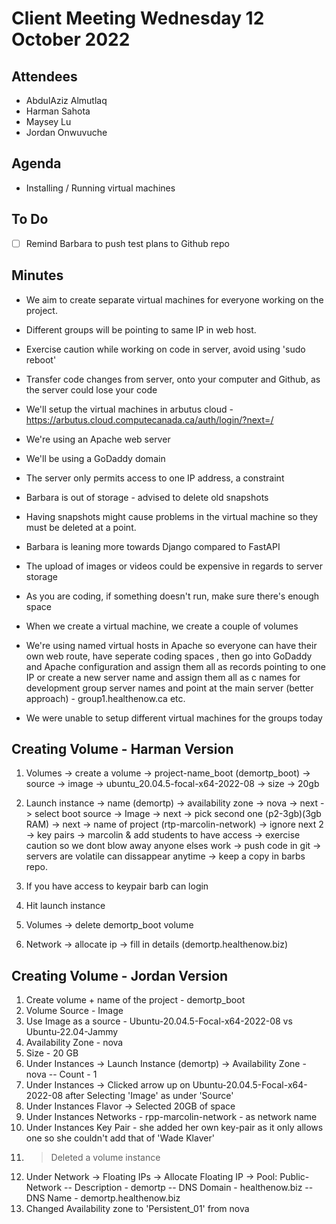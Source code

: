 # Client Meeting Wednesday 12 October 2022

## Attendees

- AbdulAziz Almutlaq
- Harman Sahota
- Maysey Lu
- Jordan Onwuvuche

## Agenda

- Installing / Running virtual machines

## To Do

- [ ] Remind Barbara to push test plans to Github repo

## Minutes

- We aim to create separate virtual machines for everyone working on the project.

- Different groups will be pointing to same IP in web host.

- Exercise caution while working on code in server, avoid using 'sudo reboot'

- Transfer code changes from server, onto your computer and Github, as the server could lose your code

- We'll setup the virtual machines in arbutus cloud - https://arbutus.cloud.computecanada.ca/auth/login/?next=/

- We're using an Apache web server

- We'll be using a GoDaddy domain

- The server only permits access to one IP address, a constraint

- Barbara is out of storage - advised to delete old snapshots

- Having snapshots might cause problems in the virtual machine so they must be deleted at a point.

- Barbara is leaning more towards Django compared to FastAPI

- The upload of images or videos could be expensive in regards to server storage

- As you are coding, if something doesn't run, make sure there's enough space

- When we create a virtual machine, we create a couple of volumes

- We're using named virtual hosts in Apache so everyone can have their own web route, have seperate coding spaces , then go into GoDaddy and Apache configuration and assign them all as records pointing to one IP or create a new server name and assign them all as c names for development group server names and point at the main server (better approach) - group1.healthenow.ca etc.

- We were unable to setup different virtual machines for the groups today

## Creating Volume - Harman Version

1. Volumes -> create a volume -> project-name_boot (demortp_boot) -> source -> image -> ubuntu_20.04.5-focal-x64-2022-08 -> size -> 20gb

2. Launch instance -> name (demortp) -> availability zone -> nova -> next -> select boot source -> Image -> next -> pick second one (p2-3gb)(3gb RAM) -> next -> name of project (rtp-marcolin-network) -> ignore next 2 -> key pairs -> marcolin & add students to have access -> exercise caution so we dont blow away anyone elses work -> push code in git -> servers are volatile can dissappear anytime -> keep a copy in barbs repo.

3. If you have access to keypair barb can login

4. Hit launch instance

5. Volumes -> delete demortp_boot volume

6. Network -> allocate ip -> fill in details (demortp.healthenow.biz)

## Creating Volume - Jordan Version

1. Create volume + name of the project - demortp_boot
2. Volume Source - Image
3. Use Image as a source - Ubuntu-20.04.5-Focal-x64-2022-08 vs Ubuntu-22.04-Jammy
4. Availability Zone - nova
5. Size - 20 GB
6. Under Instances -> Launch Instance (demortp) -> Availability Zone - nova -- Count - 1
7. Under Instances -> Clicked arrow up on Ubuntu-20.04.5-Focal-x64-2022-08 after Selecting 'Image' as under 'Source'
8. Under Instances Flavor -> Selected 20GB of space
9. Under Instances Networks - rpp-marcolin-network - as network name
10. Under Instances Key Pair - she added her own key-pair as it only allows one so she couldn't add that of 'Wade Klaver'
11. > Deleted a volume instance
12. Under Network -> Floating IPs -> Allocate Floating IP -> Pool: Public-Network -- Description - demortp -- DNS Domain - healthenow.biz -- DNS Name - demortp.healthenow.biz
13. Changed Availability zone to 'Persistent_01' from nova
